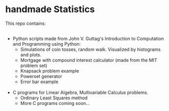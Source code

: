 # handmade Statistics
This repo contains: <br /><br />
- Python scripts made from John V. Guttag's Introduction to Computation and Programming using Python: <br />
  - Simulations of coin tosses, random walk. Visualized by histograms and plots. <br />
  - Mortgage with compound interest calculator (made from the MIT problem set) <br />
  - Knapsack problem example <br />
  - Powerset generator <br />
  - Error bar example <br /><br />
- C programs for Linear Algebra, Multivariable Calculus problems. <br />
  - Ordinary Least Squares method
  - More C programs coming soon...
